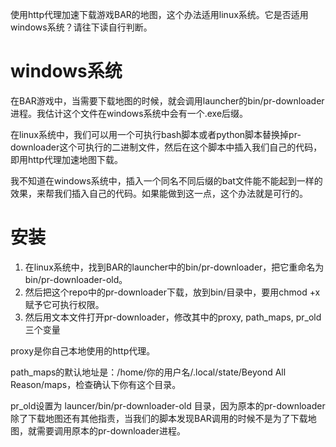 使用http代理加速下载游戏BAR的地图，这个办法适用linux系统。它是否适用windows系统？请往下读自行判断。

# windows系统
在BAR游戏中，当需要下载地图的时候，就会调用launcher的bin/pr-downloader进程。我估计这个文件在windows系统中会有一个.exe后缀。

在linux系统中，我们可以用一个可执行bash脚本或者python脚本替换掉pr-downloader这个可执行的二进制文件，然后在这个脚本中插入我们自己的代码，即用http代理加速地图下载。

我不知道在windows系统中，插入一个同名不同后缀的bat文件能不能起到一样的效果，来帮我们插入自己的代码。如果能做到这一点，这个办法就是可行的。

# 安装
1. 在linux系统中，找到BAR的launcher中的bin/pr-downloader，把它重命名为bin/pr-downloader-old。
2. 然后把这个repo中的pr-downloader下载，放到bin/目录中，要用chmod +x 赋予它可执行权限。
3. 然后用文本文件打开pr-downloader，修改其中的proxy, path_maps, pr_old 三个变量

proxy是你自己本地使用的http代理。

path_maps的默认地址是：/home/你的用户名/.local/state/Beyond All Reason/maps，检查确认下你有这个目录。

pr_old设置为 launcer/bin/pr-downloader-old 目录，因为原本的pr-downloader除了下载地图还有其他指责，当我们的脚本发现BAR调用的时候不是为了下载地图，就需要调用原本的pr-downloader进程。


